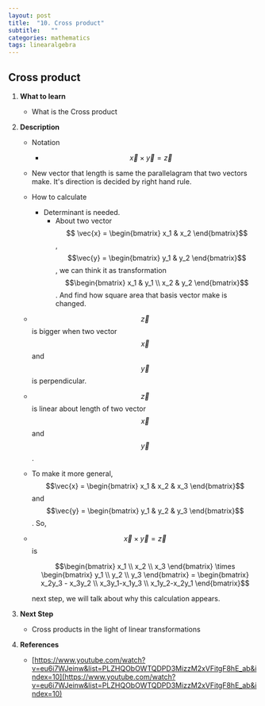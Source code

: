 ```yaml
---
layout: post
title:  "10. Cross product"
subtitle:   ""
categories: mathematics
tags: linearalgebra
---
```

## Cross product

1. **What to learn**
    - What is the Cross product
2. **Description**
    - Notation
        - $$\vec{x} \times \vec{y} = \vec{z}$$
    - New vector that length is same the parallelagram that two vectors make. It's direction is decided by right hand rule.
    - How to calculate
        - Determinant is needed.
            - About two vector $$ \vec{x} = \begin{bmatrix}
            x_1 & x_2
            \end{bmatrix}$$, $$\vec{y} = \begin{bmatrix}
            y_1 & y_2
            \end{bmatrix}$$, we can think it as transformation $$\begin{bmatrix}
            x_1 & y_1 \\ x_2 & y_2
            \end{bmatrix}$$. And find how square area that basis vector make is changed.
    - $$\vec{z}$$ is bigger when two vector $$\vec{x}$$ and $$\vec{y}$$ is perpendicular.
    - $$\vec{z}$$ is linear about length of two vector $$\vec{x}$$ and $$\vec{y}$$.
    - To make it more general, $$\vec{x} = \begin{bmatrix}
    x_1 & x_2 & x_3
    \end{bmatrix}$$ and $$\vec{y} = \begin{bmatrix}
    y_1 & y_2 & y_3
    \end{bmatrix}$$. So,
    - $$\vec{x}\times\vec{y} = \vec{z}$$ is

        $$\begin{bmatrix}
        x_1 \\ x_2 \\ x_3
        \end{bmatrix} \times \begin{bmatrix}
        y_1 \\ y_2 \\ y_3
        \end{bmatrix} = \begin{bmatrix}
        x_2y_3 - x_3y_2 \\ x_3y_1-x_1y_3 \\ x_1y_2-x_2y_1
        \end{bmatrix}$$

        next step, we will talk about why this calculation appears.

3. **Next Step**
    - Cross products in the light of linear transformations
4. **References**
    - [https://www.youtube.com/watch?v=eu6i7WJeinw&list=PLZHQObOWTQDPD3MizzM2xVFitgF8hE_ab&index=10](https://www.youtube.com/watch?v=eu6i7WJeinw&list=PLZHQObOWTQDPD3MizzM2xVFitgF8hE_ab&index=10)